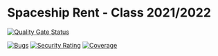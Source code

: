 # Spaceship Rent - Class 2021/2022

[![Quality Gate Status](https://sonarcloud.io/api/project_badges/measure?project=mindera-school_spaceship-rent-class2122&metric=alert_status)](https://sonarcloud.io/summary/new_code?id=mindera-school_spaceship-rent-class2122)

[![Bugs](https://sonarcloud.io/api/project_badges/measure?project=mindera-school_spaceship-rent-class2122&metric=bugs)](https://sonarcloud.io/summary/new_code?id=mindera-school_spaceship-rent-class2122) [![Security Rating](https://sonarcloud.io/api/project_badges/measure?project=mindera-school_spaceship-rent-class2122&metric=security_rating)](https://sonarcloud.io/summary/new_code?id=mindera-school_spaceship-rent-class2122) [![Coverage](https://sonarcloud.io/api/project_badges/measure?project=mindera-school_spaceship-rent-class2122&metric=coverage)](https://sonarcloud.io/summary/new_code?id=mindera-school_spaceship-rent-class2122)
